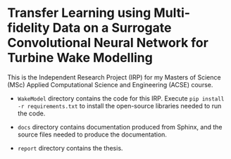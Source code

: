 # Transfer Learning using Multi-fidelity Data on a Surrogate Convolutional Neural Network for Turbine Wake Modelling

This is the Independent Research Project (IRP) for my Masters of Science (MSc) Applied Computational Science and Engineering (ACSE) course.

- `WakeModel` directory contains the code for this IRP. Execute `pip install -r requirements.txt` to install the open-source libraries needed to run the code.

- `docs` directory contains documentation produced from Sphinx, and the source files needed to produce the documentation.

- `report` directory contains the thesis.
